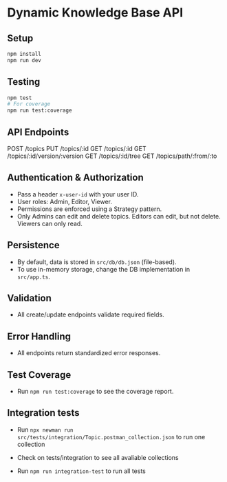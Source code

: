 # Dynamic Knowledge Base API

## Setup

```bash
npm install
npm run dev
```

## Testing

```bash
npm test
# For coverage
npm run test:coverage
```

## API Endpoints

POST   /topics
PUT    /topics/:id
GET    /topics/:id
GET    /topics/:id/version/:version
GET    /topics/:id/tree
GET    /topics/path/:from/:to

## Authentication & Authorization

- Pass a header `x-user-id` with your user ID.
- User roles: Admin, Editor, Viewer.
- Permissions are enforced using a Strategy pattern.
- Only Admins can edit and delete topics. Editors can edit, but not delete. Viewers can only read.

## Persistence

- By default, data is stored in `src/db/db.json` (file-based).
- To use in-memory storage, change the DB implementation in `src/app.ts`.

## Validation

- All create/update endpoints validate required fields.

## Error Handling

- All endpoints return standardized error responses.

## Test Coverage

- Run `npm run test:coverage` to see the coverage report.

## Integration tests

- Run `npx newman run src/tests/integration/Topic.postman_collection.json` to run one collection
- Check on tests/integration to see all avaliable collections

- Run `npm run integration-test` to run all tests
